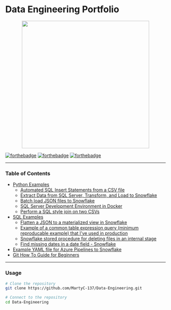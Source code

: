 # Data Engineering Portfolio

<div id="header" align="center">
    <img src="https://i.redd.it/w1m3or6z66j51.jpg" width="400"/>
</div>

[![forthebadge](https://forthebadge.com/images/badges/compatibility-pc-load-letter.svg)](https://forthebadge.com)
[![forthebadge](https://forthebadge.com/images/badges/kinda-sfw.svg)](https://forthebadge.com)
[![forthebadge](https://forthebadge.com/images/badges/approved-by-george-costanza.svg)](https://forthebadge.com)

---

### Table of Contents
* [Python Examples](https://github.com/MartyC-137/Data-Engineering/tree/main/Python)
    - [Automated SQL Insert Statements from a CSV file](https://github.com/MartyC-137/Data-Engineering/blob/main/Python/Generate_SQL_Insert_Statements_From_CSV.py)
    - [Extract Data from SQL Server, Transform, and Load to Snowflake](https://github.com/MartyC-137/Data-Engineering/blob/main/Python/Read_SQLServer_Write_Snowflake.py)
    - [Batch load JSON files to Snowflake](https://github.com/MartyC-137/Data-Engineering/blob/main/Python/LoadJSONToSnowflake.py)
    - [SQL Server Development Environment in Docker](https://github.com/MartyC-137/Data-Engineering/tree/main/Docker)
    - [Perform a SQL style join on two CSVs](https://github.com/MartyC-137/Data-Engineering/blob/main/Python/PerformingASQLStyleJoinOnTwoCSVs.py)
* [SQL Examples](https://github.com/MartyC-137/Data-Engineering/tree/main/SQL)
    - [Flatten a JSON to a materialized view in Snowflake](https://github.com/MartyC-137/Data-Engineering/blob/main/SQL/Flatten_JSON_Window_Function_Example.sql)
    - [Example of a common table expression query (minimum reproducable example) that I've used in production](https://github.com/MartyC-137/Data-Engineering/blob/main/SQL/CTE_Example.sql)
    - [Snowflake stored procedure for deleting files in an internal stage](https://github.com/MartyC-137/Data-Engineering/blob/main/SQL/sp_Clean_Staging_Area_Snowflake.sql)
    - [Find missing dates in a date field - Snowflake](https://github.com/MartyC-137/Data-Engineering/blob/main/SQL/Find_Missing_Dates.sql)
* [Example YAML file for Azure Pipelines to Snowflake](https://github.com/MartyC-137/Data-Engineering/blob/main/Snowflake_Testing_Pipeline.yml)
* [Git How To Guide for Beginners](https://github.com/MartyC-137/Data-Engineering/blob/main/Using_git_with_Azure_DevOps/Using_git_with_Azure_DevOps.md)

---

### Usage

```bash
# Clone the repository
git clone https://github.com/MartyC-137/Data-Engineering.git

# Connect to the repository
cd Data-Engineering
```
